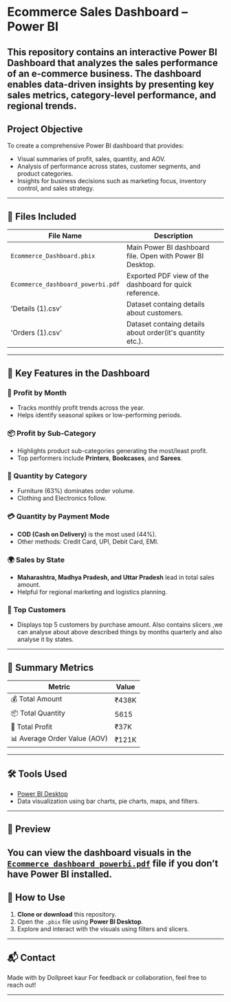 #  Ecommerce Sales Dashboard – Power BI
This repository contains an interactive **Power BI Dashboard** that analyzes the sales performance of an e-commerce business. The dashboard enables data-driven insights by presenting key sales metrics, category-level performance, and regional trends.
---
##  Project Objective
To create a comprehensive Power BI dashboard that provides:
- Visual summaries of profit, sales, quantity, and AOV.
- Analysis of performance across states, customer segments, and product categories.
- Insights for business decisions such as marketing focus, inventory control, and sales strategy.
---
## 📁 Files Included

| File Name | Description |
|-----------|-------------|
| `Ecommerce_Dashboard.pbix` | Main Power BI dashboard file. Open with Power BI Desktop. |
| `Ecommerce_dashboard_powerbi.pdf` | Exported PDF view of the dashboard for quick reference. |
|'Details (1).csv'|Dataset containg details about customers.
|'Orders (1).csv'|Dataset containg details about order(it's quantity etc.).
---

## 📌 Key Features in the Dashboard
### 📅 Profit by Month
- Tracks monthly profit trends across the year.
- Helps identify seasonal spikes or low-performing periods.
### 📦 Profit by Sub-Category
- Highlights product sub-categories generating the most/least profit.
- Top performers include **Printers**, **Bookcases**, and **Sarees**.
### 🛒 Quantity by Category
- Furniture (63%) dominates order volume.
- Clothing and Electronics follow.
### 💳 Quantity by Payment Mode
- **COD (Cash on Delivery)** is the most used (44%).
- Other methods: Credit Card, UPI, Debit Card, EMI.
### 🌍 Sales by State
- **Maharashtra, Madhya Pradesh, and Uttar Pradesh** lead in total sales amount.
- Helpful for regional marketing and logistics planning.
### 👥 Top Customers
- Displays top 5 customers by purchase amount.
Also contains slicers ,we can analyse about above described things by months quarterly and also analyse it by states.
---

## 🧾 Summary Metrics

| Metric              | Value    |
|---------------------|----------|
| 💰 Total Amount      | ₹438K    |
| 📦 Total Quantity    | 5615     |
| 🧮 Total Profit       | ₹37K     |
| 📊 Average Order Value (AOV) | ₹121K |

---

## 🛠 Tools Used
- [Power BI Desktop](https://powerbi.microsoft.com/)
- Data visualization using bar charts, pie charts, maps, and filters.

---

## 👀 Preview

You can view the dashboard visuals in the [`Ecommerce_dashboard_powerbi.pdf`](./Ecommerce_dashboard_powerbi.pdf) file if you don’t have Power BI installed.
---

## 📌 How to Use

1. **Clone or download** this repository.
2. Open the `.pbix` file using **Power BI Desktop**.
3. Explore and interact with the visuals using filters and slicers.

---

## 📬 Contact

Made with  by Dollpreet kaur 
For feedback or collaboration, feel free to reach out!

---

